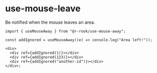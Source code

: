 # use-mouse-leave

Be notified when the mouse leaves an area.

```tsx
import { useMouseAway } from "@r-rook/use-mouse-away";

const addIgnored = useMouseAway((e) => console.log("Area left!"));

<div>
  <div ref={addIgnored(1)}></div>
  <div ref={addIgnored(123)}></div>
  <div ref={addIgnored("another-id")}></div>
</div>;
```
